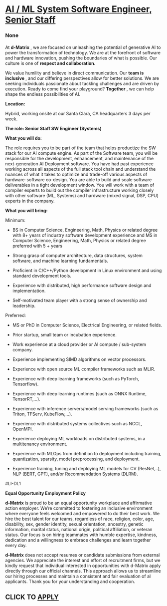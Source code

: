 # [AI / ML System Software Engineer, Senior Staff](https://www.remotewlb.com/apply/ai-ml-system-software-engineer-senior-staff)  
### None  
####  

At **d-Matrix** , we are focused on unleashing the potential of generative AI to power the transformation of technology. We are at the forefront of software and hardware innovation, pushing the boundaries of what is possible. Our culture is one of **respect and collaboration.**

We value humility and believe in direct communication. Our **team is inclusive** , and our differing perspectives allow for better solutions. We are seeking individuals passionate about tackling challenges and are driven by execution. Ready to come find your playground? **Together** , we can help shape the endless possibilities of AI.

**Location:**

Hybrid, working onsite at our Santa Clara, CA headquarters 3 days per week.

 **The role: Senior Staff SW Engineer (Systems)**

 **What you will do:**

The role requires you to be part of the team that helps productize the SW stack for our AI compute engine. As part of the Software team, you will be responsible for the development, enhancement, and maintenance of the next-generation AI Deployment software. You have had past experience working across all aspects of the full stack tool chain and understand the nuances of what it takes to optimize and trade-off various aspects of hardware-software co-design. You are able to build and scale software deliverables in a tight development window. You will work with a team of compiler experts to build out the compiler infrastructure working closely with other software (ML, Systems) and hardware (mixed signal, DSP, CPU) experts in the company.

 **What you will bring:**

Minimum:

  * BS in Computer Science, Engineering, Math, Physics or related degree with 8+ years of industry software development experience and MS in Computer Science, Engineering, Math, Physics or related degree preferred with 5 + years

  * Strong grasp of computer architecture, data structures, system software, and machine learning fundamentals.

  * Proficient in C/C++/Python development in Linux environment and using standard development tools.

  * Experience with distributed, high performance software design and implementation.

  * Self-motivated team player with a strong sense of ownership and leadership.

Preferred:

  * MS or PhD in Computer Science, Electrical Engineering, or related fields.

  * Prior startup, small team or incubation experience. 

  * Work experience at a cloud provider or AI compute / sub-system company.

  * Experience implementing SIMD algorithms on vector processors. 

  * Experience with open source ML compiler frameworks such as MLIR.

  * Experience with deep learning frameworks (such as PyTorch, Tensorflow).

  * Experience with deep learning runtimes (such as ONNX Runtime, TensorRT,…).

  * Experience with inference servers/model serving frameworks (such as Triton, TFServ, KubeFlow,…).

  * Experience with distributed systems collectives such as NCCL, OpenMPI.

  * Experience deploying ML workloads on distributed systems, in a multitenancy environment.

  * Experience with MLOps from definition to deployment including training, quantization, sparsity, model preprocessing, and deployment.

  * Experience training, tuning and deploying ML models for CV (ResNet,..), NLP (BERT, GPT), and/or Recommendation Systems (DLRM).

#LI-DL1

 **Equal Opportunity Employment Policy**

 **d-Matrix** is proud to be an equal opportunity workplace and affirmative action employer. We’re committed to fostering an inclusive environment where everyone feels welcomed and empowered to do their best work. We hire the best talent for our teams, regardless of race, religion, color, age, disability, sex, gender identity, sexual orientation, ancestry, genetic information, marital status, national origin, political affiliation, or veteran status. Our focus is on hiring teammates with humble expertise, kindness, dedication and a willingness to embrace challenges and learn together every day.

 **d-Matrix** does not accept resumes or candidate submissions from external agencies. We appreciate the interest and effort of recruitment firms, but we kindly request that individual interested in opportunities with d-Matrix apply directly through our official channels. This approach allows us to streamline our hiring processes and maintain a consistent and fair evaluation of al applicants. Thank you for your understanding and cooperation.

  
## CLICK TO [APPLY](https://www.remotewlb.com/apply/ai-ml-system-software-engineer-senior-staff)

